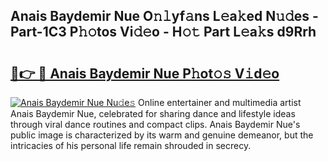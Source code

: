 ## Anais Baydemir Nue O𝚗𝚕yf𝚊ns L𝚎a𝚔ed N𝚞𝚍es - Part-1C3 P𝚑𝚘tos Vi𝚍𝚎o - H𝚘𝚝 Part L𝚎a𝚔s d9Rrh

# <h2><a href="http://kf6evh0.oniu.top/?m=Anais+Baydemir+Nue">🔗👉 🔴 Anais Baydemir Nue P𝚑ot𝚘𝚜 V𝚒d𝚎o</a></h2>

[![Anais Baydemir Nue Nu𝚍e𝚜](https://i.imgur.com/0qMVB7G.gif)](http://kf6evh0.oniu.top/?m=Anais+Baydemir+Nue)
Online entertainer and multimedia artist Anais Baydemir Nue, celebrated for sharing dance and lifestyle ideas through viral dance routines and compact clips. Anais Baydemir Nue's public image is characterized by its warm and genuine demeanor, but the intricacies of his personal life remain shrouded in secrecy.  
